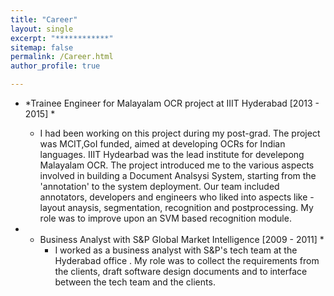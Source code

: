 ```yaml
---
title: "Career"
layout: single
excerpt: "************"
sitemap: false
permalink: /Career.html
author_profile: true

---
```

- *Trainee Engineer for Malayalam OCR project at IIIT Hyderabad  [2013 - 2015] *
	- I had been working on this project during my post-grad. The project was MCIT,GoI  funded, aimed at developing OCRs for Indian languages. IIIT Hydearbad was the lead institute for develepong Malayalam OCR. The project introduced me to the various aspects involved in building a Document Analsysi System, starting from the 'annotation' to the system deployment. Our team included annotators, developers and engineers who liked into aspects like - layout anaysis, segmentation, recognition and postprocessing. My role was to  improve upon an SVM based recognition module.

- * Business Analyst with S&P Global Market Intelligence [2009 - 2011] *
	- I worked as a business analyst with S&P's  tech team at the Hyderabad office . My role was to collect the requirements from the clients, draft software design documents and to interface between the tech team and the clients.
